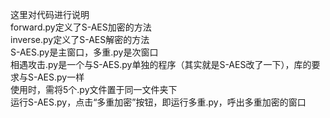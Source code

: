 这里对代码进行说明  
forward.py定义了S-AES加密的方法  
inverse.py定义了S-AES解密的方法  
S-AES.py是主窗口，多重.py是次窗口  
相遇攻击.py是一个与S-AES.py单独的程序（其实就是S-AES改了一下），库的要求与S-AES.py一样  
使用时，需将5个.py文件置于同一文件夹下  
运行S-AES.py，点击“多重加密”按钮，即运行多重.py，呼出多重加密的窗口  
